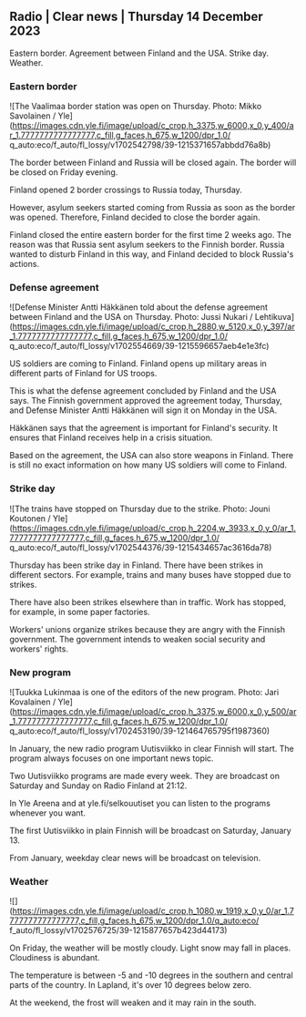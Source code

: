 ## Radio \| Clear news \| Thursday 14 December 2023

Eastern border. Agreement between Finland and the USA. Strike day. Weather.

### Eastern border

![The Vaalimaa border station was open on Thursday. Photo: Mikko Savolainen / Yle](https://images.cdn.yle.fi/image/upload/c_crop,h_3375,w_6000,x_0,y_400/ar_1.7777777777777777,c_fill,g_faces,h_675,w_1200/dpr_1.0/ q_auto:eco/f_auto/fl_lossy/v1702542798/39-1215371657abbdd76a8b)

The border between Finland and Russia will be closed again. The border will be closed on Friday evening.

Finland opened 2 border crossings to Russia today, Thursday.

However, asylum seekers started coming from Russia as soon as the border was opened. Therefore, Finland decided to close the border again.

Finland closed the entire eastern border for the first time 2 weeks ago. The reason was that Russia sent asylum seekers to the Finnish border. Russia wanted to disturb Finland in this way, and Finland decided to block Russia's actions.

### Defense agreement

![Defense Minister Antti Häkkänen told about the defense agreement between Finland and the USA on Thursday. Photo: Jussi Nukari / Lehtikuva](https://images.cdn.yle.fi/image/upload/c_crop,h_2880,w_5120,x_0,y_397/ar_1.7777777777777777,c_fill,g_faces,h_675,w_1200/dpr_1.0/ q_auto:eco/f_auto/fl_lossy/v1702554669/39-1215596657aeb4e1e3fc)

US soldiers are coming to Finland. Finland opens up military areas in different parts of Finland for US troops.

This is what the defense agreement concluded by Finland and the USA says. The Finnish government approved the agreement today, Thursday, and Defense Minister Antti Häkkänen will sign it on Monday in the USA.

Häkkänen says that the agreement is important for Finland's security. It ensures that Finland receives help in a crisis situation.

Based on the agreement, the USA can also store weapons in Finland. There is still no exact information on how many US soldiers will come to Finland.

### Strike day

![The trains have stopped on Thursday due to the strike. Photo: Jouni Koutonen / Yle](https://images.cdn.yle.fi/image/upload/c_crop,h_2204,w_3933,x_0,y_0/ar_1.7777777777777777,c_fill,g_faces,h_675,w_1200/dpr_1.0/ q_auto:eco/f_auto/fl_lossy/v1702544376/39-1215434657ac3616da78)

Thursday has been strike day in Finland. There have been strikes in different sectors. For example, trains and many buses have stopped due to strikes.

There have also been strikes elsewhere than in traffic. Work has stopped, for example, in some paper factories.

Workers' unions organize strikes because they are angry with the Finnish government. The government intends to weaken social security and workers' rights.

### New program

![Tuukka Lukinmaa is one of the editors of the new program. Photo: Jari Kovalainen / Yle](https://images.cdn.yle.fi/image/upload/c_crop,h_3375,w_6000,x_0,y_500/ar_1.7777777777777777,c_fill,g_faces,h_675,w_1200/dpr_1.0/ q_auto:eco/f_auto/fl_lossy/v1702453190/39-121464765795f1987360)

In January, the new radio program Uutisviikko in clear Finnish will start. The program always focuses on one important news topic.

Two Uutisviikko programs are made every week. They are broadcast on Saturday and Sunday on Radio Finland at 21:12.

In Yle Areena and at yle.fi/selkouutiset you can listen to the programs whenever you want.

The first Uutisviikko in plain Finnish will be broadcast on Saturday, January 13.

From January, weekday clear news will be broadcast on television.

### Weather

![](https://images.cdn.yle.fi/image/upload/c_crop,h_1080,w_1919,x_0,y_0/ar_1.7777777777777777,c_fill,g_faces,h_675,w_1200/dpr_1.0/q_auto:eco/ f_auto/fl_lossy/v1702576725/39-1215877657b423d44173)

On Friday, the weather will be mostly cloudy. Light snow may fall in places. Cloudiness is abundant.

The temperature is between -5 and -10 degrees in the southern and central parts of the country. In Lapland, it's over 10 degrees below zero.

At the weekend, the frost will weaken and it may rain in the south.
